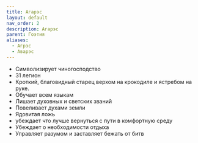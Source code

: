 ```yaml
---
title: Агарэс
layout: default
nav_order: 2
description: Агарэс
parent: Гоэтия
aliases:
  - Агрэс
  - Аварэс
---
```


- Символизирует чиногосподство
- 31 легион 
- Кроткий, благовидный старец верхом на крокодиле и ястребом на руке.
- Обучает всем языкам
- Лишает духовных и светских званий
- Повеливает духами земли
- Ядовитая ложь
- убеждает что лучше вернуться с пути в комфортную среду
- Убеждает о необходимости отдыха
- Управляет разумом и заставляет бежать от битв
